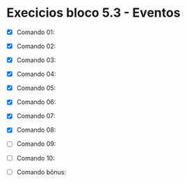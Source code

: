 # Execicios bloco 5.3 - Eventos

  - [x] Comando 01:

  - [x] Comando 02:

  - [x] Comando 03:

  - [x] Comando 04:

  - [x] Comando 05:

  - [x] Comando 06:

  - [x] Comando 07:

  - [x] Comando 08:

  - [ ] Comando 09:

  - [ ] Comando 10:

  - [ ] Comando bônus:
